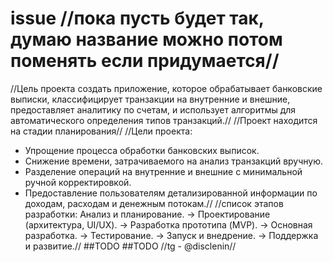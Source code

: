 # issue //пока пусть будет так, думаю название можно потом поменять если придумается//
//Цель проекта создать приложение, которое обрабатывает банковские выписки, классифицирует транзакции на внутренние и внешние, предоставляет аналитику по счетам, и использует алгоритмы для автоматического определения типов транзакций.// 
//Проект находится на стадии планирования//
//Цели проекта:
   - Упрощение процесса обработки банковских выписок.
   - Снижение времени, затрачиваемого на анализ транзакций вручную.
   - Разделение операций на внутренние и внешние с минимальной ручной корректировкой.
   - Предоставление пользователям детализированной информации по доходам, расходам и денежным потокам.//
//список этапов разработки: Анализ и планирование. -> Проектирование (архитектура, UI/UX). -> Разработка прототипа (MVP). -> Основная разработка. -> Тестирование. -> Запуск и внедрение. -> Поддержка и развитие.//
##TODO
##TODO
//tg - @disclenin//
